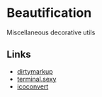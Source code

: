 # Beautification

Miscellaneous decorative utils

## Links

* [dirtymarkup](https://www.10bestdesign.com/dirtymarkup/)
* [terminal.sexy](https://terminal.sexy/)
* [icoconvert](https://icoconvert.com/)